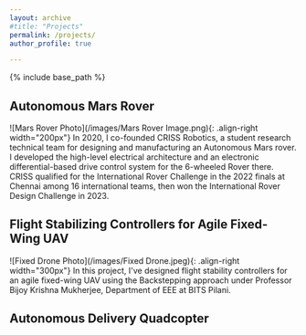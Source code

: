 ```yaml
---
layout: archive
#title: "Projects"
permalink: /projects/
author_profile: true

---
```


{% include base_path %}

Autonomous Mars Rover
---
![Mars Rover Photo](/images/Mars Rover Image.png){: .align-right width="200px"}
In 2020, I co-founded CRISS Robotics, a student research technical team for designing and manufacturing an Autonomous Mars rover. I developed the high-level electrical architecture and an electronic differential-based drive control system for the 6-wheeled Rover there. CRISS qualified for the International Rover Challenge in the 2022 finals at Chennai among 16 international teams, then won the International Rover Design Challenge in 2023.

Flight Stabilizing Controllers for Agile Fixed-Wing UAV
------
![Fixed Drone Photo](/images/Fixed Drone.jpeg){: .align-right width="300px"}
In this project, I've designed flight stability controllers for an agile fixed-wing UAV using the Backstepping approach under Professor Bijoy Krishna Mukherjee, Department of EEE at BITS Pilani.


Autonomous Delivery Quadcopter
---
